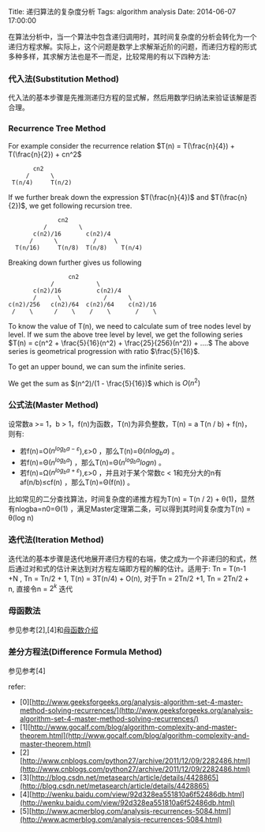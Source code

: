 Title: 递归算法的复杂度分析
Tags: algorithm analysis
Date: 2014-06-07 17:00:00

在算法分析中，当一个算法中包含递归调用时，其时间复杂度的分析会转化为一个递归方程求解。实际上，这个问题是数学上求解渐近阶的问题，而递归方程的形式多种多样，其求解方法也是不一而足，比较常用的有以下四种方法:

### 代入法(Substitution Method)  

代入法的基本步骤是先推测递归方程的显式解，然后用数学归纳法来验证该解是否合理。

### Recurrence Tree Method

For example consider the recurrence relation 
$T(n) = T(\frac{n}{4}) + T(\frac{n}{2}) + cn^2$

           cn2
         /      \
     T(n/4)     T(n/2)

If we further break down the expression $T(\frac{n}{4})$ and $T(\frac{n}{2})$, 
we get following recursion tree.

                  cn2
              /         \      
           c(n2)/16       c(n2)/4
          /      \          /     \
      T(n/16)     T(n/8)  T(n/8)    T(n/4) 
Breaking down further gives us following

                     cn2
                /            \      
           c(n2)/16          c(n2)/4
           /      \            /      \
    c(n2)/256   c(n2)/64  c(n2)/64    c(n2)/16
     /    \      /    \    /    \       /    \  

To know the value of T(n), we need to calculate sum of tree 
nodes level by level. If we sum the above tree level by level, 
we get the following series
$T(n)  = c(n^2 + \frac{5}{16}(n^2) + \frac{25}{256}(n^2)) + ....$
The above series is geometrical progression with ratio $\frac{5}{16}$.

To get an upper bound, we can sum the infinite series. 

We get the sum as $(n^2)/(1 - \frac{5}{16})$ which is $O(n^2)$

### 公式法(Master Method)  

设常数a >= 1，b > 1，f(n)为函数，T(n)为非负整数，T(n) = a T(n / b) + f(n)，则有:  

- 若f(n)=O($n^{log_{b}a−ε}$),ε>0 ，那么T(n)=Θ($nlog_{b}a$) 。  
- 若f(n)=Θ($n^{log_{b}a}$) ，那么T(n)=Θ($n^{log_{b}a}logn$) 。  
- 若f(n)=Ω($n^{log_{b}a+ε}$),ε>0 ，并且对于某个常数c < 1和充分大的n有af(n/b)≤cf(n) ，那么T(n)=Θ(f(n)) 。  

比如常见的二分查找算法，时间复杂度的递推方程为T(n) = T(n / 2) + θ(1)，显然有nlogba=n0=Θ(1) ，满足Master定理第二条，可以得到其时间复杂度为T(n) = θ(log n)  

### 迭代法(Iteration Method)  

  迭代法的基本步骤是迭代地展开递归方程的右端，使之成为一个非递归的和式，然后通过对和式的估计来达到对方程左端即方程的解的估计。适用于: Tn = T(n-1 +N , Tn = Tn/2 + 1,   T(n) = 3T(n/4) + O(n), 对于Tn = 2Tn/2 +1, Tn = 2Tn/2 + n, 直接令n = $2^k$ 迭代

### 母函数法  

参见参考[2],[4]和[母函数介绍](/mu-han-shu-generating-function.html)

### 差分方程法(Difference Formula Method)  
  参见参考[4]

refer:

- [0][http://www.geeksforgeeks.org/analysis-algorithm-set-4-master-method-solving-recurrences/](http://www.geeksforgeeks.org/analysis-algorithm-set-4-master-method-solving-recurrences/)
- [1][http://www.gocalf.com/blog/algorithm-complexity-and-master-theorem.html](http://www.gocalf.com/blog/algorithm-complexity-and-master-theorem.html)
- [2][http://www.cnblogs.com/python27/archive/2011/12/09/2282486.html](http://www.cnblogs.com/python27/archive/2011/12/09/2282486.html)
- [3][http://blog.csdn.net/metasearch/article/details/4428865](http://blog.csdn.net/metasearch/article/details/4428865)
- [4][http://wenku.baidu.com/view/92d328ea551810a6f52486db.html](http://wenku.baidu.com/view/92d328ea551810a6f52486db.html)
- [5][http://www.acmerblog.com/analysis-recurrences-5084.html](http://www.acmerblog.com/analysis-recurrences-5084.html)
